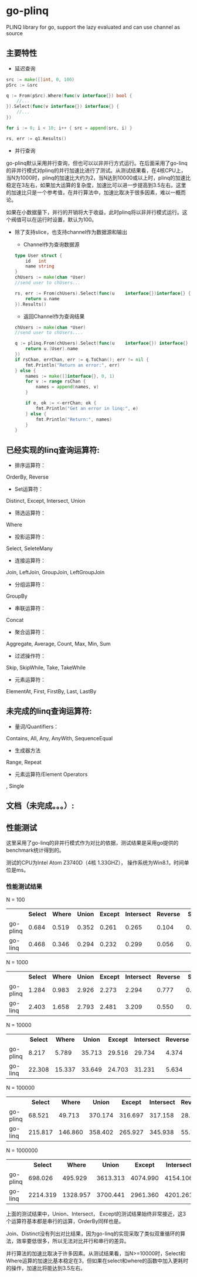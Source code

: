 go-plinq
========

PLINQ library for go, support the lazy evaluated and can use channel as source

## 主要特性

* 延迟查询

```go
src := make([]int, 0, 100)
pSrc := &src

q := From(pSrc).Where(func(v interface{}) bool {
	//...
}).Select(func(v interface{}) interface{} {
	//...
})

for i := 0; i < 10; i++ { src = append(src, i) }

rs, err := q1.Results()
```

* 并行查询

go-plinq默认采用并行查询，但也可以以非并行方式运行。在后面采用了go-linq的非并行模式对plinq的并行加速比进行了测试。从测试结果看，在4核CPU上，当N为1000时，plinq的加速比大约为2，当N达到10000或以上时，plinq的加速比稳定在3左右，如果加大运算的复杂度，加速比可以进一步提高到3.5左右。这里的加速比只是一个参考值，在并行算法中，加速比取决于很多因素，难以一概而论。

如果在小数据量下，并行的开销将大于收益，此时plinq将以非并行模式运行。这个阀值可以在运行时设置，默认为100。

* 除了支持slice，也支持channel作为数据源和输出

    * Channel作为查询数据源

    ```go
    type User struct {
	    id   int
	    name string
    }
    chUsers := make(chan *User)
    //send user to chUsers...

    rs, err := From(chUsers).Select(func(u    interface{})interface{} {
	    return u.name
    }).Results()
    ```

    * 返回Channel作为查询结果

    ```go
    chUsers := make(chan *User)
    //send user to chUsers....

    q := plinq.From(chUsers).Select(func(u    interface{}) interface{} {
	    return u.(User).name
    })
    if rsChan, errChan, err := q.ToChan(); err != nil {
	    fmt.Println("Return an error:", err)
    } else {
	    names := make([]interface{}, 0, 1)
	    for v := range rsChan {
	  	    names = append(names, v)
	    }

	    if e, ok := <-errChan; ok {
		    fmt.Println("Get an error in linq:", e)
	    } else {
		    fmt.Println("Return:", names)
	    }
    }
    ```

## 已经实现的linq查询运算符:
* 排序运算符：

OrderBy, Reverse

* Set运算符：

Distinct, Except, Intersect, Union

* 筛选运算符：

Where

* 投影运算符：

Select, SeleteMany

* 连接运算符：

Join, LeftJoin, GroupJoin, LeftGroupJoin

* 分组运算符：

GroupBy

* 串联运算符：

Concat

* 聚合运算符：

Aggregate, Average, Count, Max, Min, Sum

* 过滤操作符：

Skip, SkipWhile, Take, TakeWhile

* 元素运算符：

ElementAt, First, FirstBy, Last, LastBy

## 未完成的linq查询运算符:

* 量词/Quantifiers：

Contains, All, Any, AnyWith, SequenceEqual

* 生成器方法

Range, Repeat

* 元素运算符/Element Operators

, Single 

## 文档（未完成。。。）:

## 性能测试

这里采用了go-linq的非并行模式作为对比的依据，测试结果是采用go提供的benchmark统计得到的。

测试的CPU为Intel Atom Z3740D（4核 1.33GHZ）， 操作系统为Win8.1，时间单位是ms。

### 性能测试结果

N = 100
<table>
  <tr>
    <th></th><th>Select</th><th>Where</th><th>Union</th><th>Except</th><th>Intersect</th><th>Reverse</th><th>Sum</th><th>SkipWhile</th><th>FirstBy</th>
  </tr>

  <tr>
    <td>go-plinq</td><td>0.684</td><td>0.519</td><td>0.352</td><td>0.261</td><td>0.265</td><td>0.104</td><td>0.028</td><td>0.244</td><td>0.203</td>
  </tr>
  <tr>
    <td>go-linq</td><td>0.468</td><td>0.346</td><td>0.294</td><td>0.232</td><td>0.299</td><td>0.056</td><td>0.024</td><td>0.177</td><td>0.172</td>
  </tr>
</table>

N = 1000
<table>
  <tr>
    <th></th><th>Select</th><th>Where</th><th>Union</th><th>Except</th><th>Intersect</th><th>Reverse</th><th>Sum</th><th>SkipWhile</th><th>FirstBy</th>
  </tr>

  <tr>
    <td>go-plinq</td><td>1.284</td><td>0.983</td><td>2.926</td><td>2.273</td><td>2.294</td><td>0.777</td><td>0.184</td><td>1.095</td><td>1.087</td>
  </tr>
  <tr>
    <td>go-linq</td><td>2.403</td><td>1.658</td><td>2.793</td><td>2.481</td><td>3.209</td><td>0.550</td><td>0.229</td><td>1.739</td><td>1.689</td>
  </tr>
</table>

N = 10000
<table>
  <tr>
    <th></th><th>Select</th><th>Where</th><th>Union</th><th>Except</th><th>Intersect</th><th>Reverse</th><th>Sum</th><th>SkipWhile</th><th>FirstBy</th>
  </tr>

  <tr>
    <td>go-plinq</td><td>8.217</td><td>5.789</td><td>35.713</td><td>29.516</td><td>29.734</td><td>4.374</td><td>0.525</td><td>8.593</td><td>8.387</td>
  </tr>
  <tr>
    <td>go-linq</td><td>22.308</td><td>15.337</td><td>33.649</td><td>24.703</td><td>31.231</td><td>5.634</td><td>2.300</td><td>17.066</td><td>17.020</td>
  </tr>
</table>

N = 100000
<table>
  <tr>
    <th></th><th>Select</th><th>Where</th><th>Union</th><th>Except</th><th>Intersect</th><th>Reverse</th><th>Sum</th><th>SkipWhile</th><th>FirstBy</th>
  </tr>

  <tr>
    <td>go-plinq</td><td>68.521</td><td>49.713</td><td>370.174</td><td>316.697</td><td>317.158</td><td>28.722</td><td>3.733</td><td>82.625</td><td>81.059</td>
  </tr>
  <tr>
    <td>go-linq</td><td>215.817</td><td>146.860</td><td>358.402</td><td>265.927</td><td>345.938</td><td>55.790</td><td>22.629</td><td>169.285</td><td>168.506</td>
  </tr>
</table>

N = 1000000
<table>
  <tr>
    <th></th><th>Select</th><th>Where</th><th>Union</th><th>Except</th><th>Intersect</th><th>Reverse</th><th>Sum</th><th>SkipWhile</th><th>FirstBy</th>
  </tr>

  <tr>
    <td>go-plinq</td><td>698.026</td><td>495.929</td><td>3613.313</td><td>4074.990</td><td>4154.106</td><td>256.377</td><td>35.813</td><td>718.557</td><td>708.542</td>
  </tr>
  <tr>
    <td>go-linq</td><td>2214.319</td><td>1328.957</td><td>3700.441</td><td>2961.360</td><td>4201.261</td><td>506.144</td><td>210.309</td><td>1560.294</td><td>1558.292</td>
  </tr>
</table>

上面的测试结果中，Union、Intersect， Except的测试结果始终非常接近，这3个运算符基本都是串行的运算，OrderBy同样也是。

Join、Distinct没有列出对比结果，因为go-linq的实现采取了类似双重循环的算法，效率要低很多，所以无法对比并行和串行的差异。

并行算法的加速比取决于许多因素。从测试结果看，当N>=10000时，Select和Where运算的加速比基本稳定在3，但如果在select和where的函数中加入更耗时的操作，加速比将能达到3.5左右。

